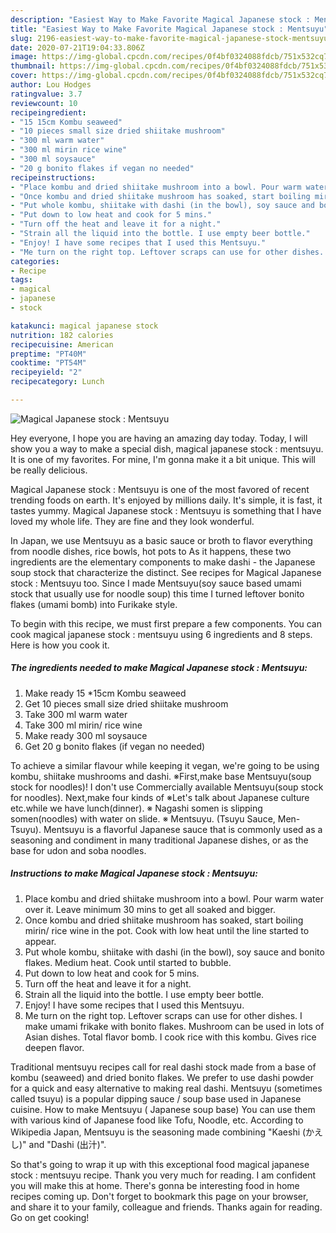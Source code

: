 ```yaml
---
description: "Easiest Way to Make Favorite Magical Japanese stock : Mentsuyu"
title: "Easiest Way to Make Favorite Magical Japanese stock : Mentsuyu"
slug: 2196-easiest-way-to-make-favorite-magical-japanese-stock-mentsuyu
date: 2020-07-21T19:04:33.806Z
image: https://img-global.cpcdn.com/recipes/0f4bf0324088fdcb/751x532cq70/magical-japanese-stock-mentsuyu-recipe-main-photo.jpg
thumbnail: https://img-global.cpcdn.com/recipes/0f4bf0324088fdcb/751x532cq70/magical-japanese-stock-mentsuyu-recipe-main-photo.jpg
cover: https://img-global.cpcdn.com/recipes/0f4bf0324088fdcb/751x532cq70/magical-japanese-stock-mentsuyu-recipe-main-photo.jpg
author: Lou Hodges
ratingvalue: 3.7
reviewcount: 10
recipeingredient:
- "15 15cm Kombu seaweed"
- "10 pieces small size dried shiitake mushroom"
- "300 ml warm water"
- "300 ml mirin rice wine"
- "300 ml soysauce"
- "20 g bonito flakes if vegan no needed"
recipeinstructions:
- "Place kombu and dried shiitake mushroom into a bowl. Pour warm water over it. Leave minimum 30 mins to get all soaked and bigger."
- "Once kombu and dried shiitake mushroom has soaked, start boiling mirin/ rice wine in the pot. Cook with low heat until the line started to appear."
- "Put whole kombu, shiitake with dashi (in the bowl), soy sauce and bonito flakes. Medium heat. Cook until started to bubble."
- "Put down to low heat and cook for 5 mins."
- "Turn off the heat and leave it for a night."
- "Strain all the liquid into the bottle. I use empty beer bottle."
- "Enjoy! I have some recipes that I used this Mentsuyu."
- "Me turn on the right top. Leftover scraps can use for other dishes. I make umami frikake with bonito flakes. Mushroom can be used in lots of Asian dishes. Total flavor bomb. I cook rice with this kombu. Gives rice deepen flavor."
categories:
- Recipe
tags:
- magical
- japanese
- stock

katakunci: magical japanese stock 
nutrition: 182 calories
recipecuisine: American
preptime: "PT40M"
cooktime: "PT54M"
recipeyield: "2"
recipecategory: Lunch

---
```



![Magical Japanese stock : Mentsuyu](https://img-global.cpcdn.com/recipes/0f4bf0324088fdcb/751x532cq70/magical-japanese-stock-mentsuyu-recipe-main-photo.jpg)

Hey everyone, I hope you are having an amazing day today. Today, I will show you a way to make a special dish, magical japanese stock : mentsuyu. It is one of my favorites. For mine, I'm gonna make it a bit unique. This will be really delicious.

Magical Japanese stock : Mentsuyu is one of the most favored of recent trending foods on earth. It's enjoyed by millions daily. It's simple, it is fast, it tastes yummy. Magical Japanese stock : Mentsuyu is something that I have loved my whole life. They are fine and they look wonderful.

In Japan, we use Mentsuyu as a basic sauce or broth to flavor everything from noodle dishes, rice bowls, hot pots to As it happens, these two ingredients are the elementary components to make dashi - the Japanese soup stock that characterize the distinct. See recipes for Magical Japanese stock : Mentsuyu too. Since I made Mentsuyu(soy sauce based umami stock that usually use for noodle soup) this time I turned leftover bonito flakes (umami bomb) into Furikake style.


To begin with this recipe, we must first prepare a few components. You can cook magical japanese stock : mentsuyu using 6 ingredients and 8 steps. Here is how you cook it.

<!--inarticleads1-->

##### The ingredients needed to make Magical Japanese stock : Mentsuyu:

1. Make ready 15 *15cm Kombu seaweed
1. Get 10 pieces small size dried shiitake mushroom
1. Take 300 ml warm water
1. Take 300 ml mirin/ rice wine
1. Make ready 300 ml soysauce
1. Get 20 g bonito flakes (if vegan no needed)


To achieve a similar flavour while keeping it vegan, we&#39;re going to be using kombu, shiitake mushrooms and dashi. ※First,make base Mentsuyu(soup stock for noodles)! I don&#39;t use Commercially available Mentsuyu(soup stock for noodles). Next,make four kinds of ※Let&#39;s talk about Japanese culture etc.while we have lunch(dinner). ※ Nagashi somen is slipping somen(noodles) with water on slide. ※ Mentsuyu. (Tsuyu Sauce, Men-Tsuyu). Mentsuyu is a flavorful Japanese sauce that is commonly used as a seasoning and condiment in many traditional Japanese dishes, or as the base for udon and soba noodles. 

<!--inarticleads2-->

##### Instructions to make Magical Japanese stock : Mentsuyu:

1. Place kombu and dried shiitake mushroom into a bowl. Pour warm water over it. Leave minimum 30 mins to get all soaked and bigger.
1. Once kombu and dried shiitake mushroom has soaked, start boiling mirin/ rice wine in the pot. Cook with low heat until the line started to appear.
1. Put whole kombu, shiitake with dashi (in the bowl), soy sauce and bonito flakes. Medium heat. Cook until started to bubble.
1. Put down to low heat and cook for 5 mins.
1. Turn off the heat and leave it for a night.
1. Strain all the liquid into the bottle. I use empty beer bottle.
1. Enjoy! I have some recipes that I used this Mentsuyu.
1. Me turn on the right top. Leftover scraps can use for other dishes. I make umami frikake with bonito flakes. Mushroom can be used in lots of Asian dishes. Total flavor bomb. I cook rice with this kombu. Gives rice deepen flavor.


Traditional mentsuyu recipes call for real dashi stock made from a base of kombu (seaweed) and dried bonito flakes. We prefer to use dashi powder for a quick and easy alternative to making real dashi. Mentsuyu (sometimes called tsuyu) is a popular dipping sauce / soup base used in Japanese cuisine. How to make Mentsuyu ( Japanese soup base) You can use them with various kind of Japanese food like Tofu, Noodle, etc. According to Wikipedia Japan, Mentsuyu is the seasoning made combining &#34;Kaeshi (かえし)&#34; and &#34;Dashi (出汁)&#34;. 

So that's going to wrap it up with this exceptional food magical japanese stock : mentsuyu recipe. Thank you very much for reading. I am confident you will make this at home. There's gonna be interesting food in home recipes coming up. Don't forget to bookmark this page on your browser, and share it to your family, colleague and friends. Thanks again for reading. Go on get cooking!
